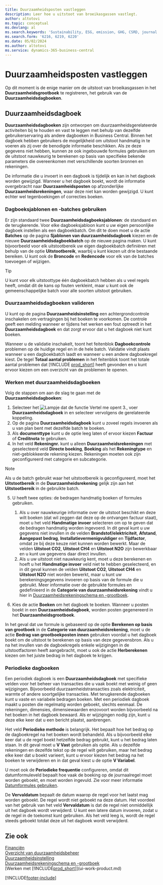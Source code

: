 ```yaml
---
title: Duurzaamheidsposten vastleggen
description: Leer hoe u uitstoot van broeikasgassen vastlegt.
author: altotovi
ms.topic: conceptual
ms.devlang: al
ms.search.keywords: 'Sustainability, ESG, emission, GHG, CSRD, journal'
ms.search.form: '6216, 6219, 6220'
ms.date: 05/02/2024
ms.author: altotovi
ms.service: dynamics-365-business-central
---
```


# Duurzaamheidsposten vastleggen  

Op dit moment is de enige manier om de uitstoot van broeikasgassen in het **Duurzaamheidsgrootboek** te registreren, het gebruik van de **Duurzaamheidsdagboeken**.   

## Duurzaamheidsdagboek  

**Duurzaamheidsdagboeken** zijn ontworpen om duurzaamheidsgerelateerde activiteiten bij te houden en vast te leggen met behulp van dezelfde gebruikerservaring als andere dagboeken in Business Central. Binnen het dagboek hebben gebruikers de mogelijkheid om uitstoot handmatig in te voeren als zij over de benodigde informatie beschikken. Als ze deze gegevens niet hebben, kunnen ze ook ingebouwde formules gebruiken om de uitstoot nauwkeurig te berekenen op basis van specifieke bekende parameters die overeenkomen met verschillende soorten bronnen en rekeningen. 

De informatie die u invoert in een dagboek is tijdelijk en kan in het dagboek worden gewijzigd. Wanneer u het dagboek boekt, wordt de informatie overgebracht naar **Duurzaamheidsposten** op afzonderlijke **Duurzaamheidsrekeningen**, waar deze niet kan worden gewijzigd. U kunt echter wel tegenboekingen of correcties boeken.  

### Dagboeksjablonen en -batches gebruiken 

Er zijn standaard twee **Duurzaamheidsdagboeksjablonen**: de standaard en de terugkerende. Voor elke dagboeksjabloon kunt u uw eigen persoonlijke dagboek instellen als een dagboekbatch. Om dit te doen moet u de actie **Batches** op de pagina **Sjablonen van duurzaamheidsdagboek** kiezen en de nieuwe **Duurzaamheidsdagboekbatch** op de nieuwe pagina maken. U kunt bijvoorbeeld voor elk uitstootbereik uw eigen dagboekbatch definiëren met behulp van de optie **Uitstootbereik**, waarbij u kunt kiezen uit drie bestaande bereiken. U kunt ook de **Broncode** en **Redencode** voor elk van de batches toevoegen of wijzigen. 

>[!TIP]
>U kunt voor elk uitstoottype één dagboekbatch hebben als u veel regels heeft, omdat dit de kans op fouten verkleint, maar u kunt ook de gemeenschappelijke batch voor alle soorten uitstoot gebruiken.   

### Duurzaamheidsdagboeken valideren 

U kunt op de pagina **Duurzaamheidsinstelling** een achtergrondcontrole inschakelen om vertragingen bij het boeken te voorkomen. De controle geeft een melding wanneer er tijdens het werken een fout optreedt in het **Duurzaamheidsdagboek** en dat zorgt ervoor dat u het dagboek niet kunt boeken.  

Wanneer u de validatie inschakelt, toont het feitenblok **Dagboekcontrole** problemen op de huidige regel en in de hele batch. Validatie vindt plaats wanneer u een dagboekbatch laadt en wanneer u een andere dagboekregel kiest. De tegel **Totaal aantal problemen** in het feitenblok toont het totale aantal problemen dat [!INCLUDE [prod_short](includes/prod_short.md)] heeft gevonden en u kunt ervoor kiezen om een overzicht van de problemen te openen. 

### Werken met duurzaamheidsdagboeken 

Volg de stappen om aan de slag te gaan met de **Duurzaamheidsdagboeken**:   

1. Selecteer het ![Lampje dat de functie Vertel me opent 3.](media/ui-search/search_small.png "Vertel me wat u wilt doen"), voer **Duurzaamheidsdagboek** in en selecteer vervolgens de gerelateerde koppeling. 
2. Op de pagina **Duurzaamheidsdagboek** kunt u zoveel regels invoeren als u van plan bent met dezelfde batch te boeken.  
3. Als **documenttype** kunt u de optie leeg laten of ervoor kiezen **Factuur** of **Creditnota** te gebruiken.  
4. In het veld **Rekeningnr.** kunt u alleen **Duurzaamheidsrekeningen** met geselecteerd veld **Directe boeking**, **Boeking** als het **Rekeningtype** en niet-geblokkeerde rekening kiezen. Rekeningen moeten ook zijn geconfigureerd met categorie en subcategorie.  

>[!NOTE]
>Als u de batch gebruikt waar het uitstootbereik is geconfigureerd, moet het **Uitstootbereik** in de **Duurzaamheidsrekening** gelijk zijn aan het **Uitstootbereik** in de gebruikte batch.  

5. U heeft twee opties: de bedragen handmatig boeken of formules gebruiken.   

    1. Als u over nauwkeurige informatie over de uitstoot beschikt en deze wilt boeken (dat wil zeggen dat deze op de ontvangen factuur staat), moet u het veld **Handmatige invoer** selecteren om op te geven dat de bedragen handmatig worden ingevoerd. In dit geval kunt u uw gegevens niet invullen in de velden **Brandstof/elektriciteit**, **Afstand**, **Aangepast bedrag**, **Installatievermenigvuldiger** en **Tijdfactor**, omdat ze bij deze keuze niet kunnen worden bewerkt. Maar de velden **Uitstoot CO2**, **Uitstoot CH4** en **Uitstoot N2O** zijn bewerkbaar en u kunt uw gegevens daar direct invullen. 
    2. Als u uw uitstoot niet nauwkeurig kent, moet u deze berekenen en hoeft u het **Handmatige invoer** veld niet te hebben geselecteerd, en in dit geval kunnen de velden **Uitstoot CO2**, **Uitstoot CH4** en **Uitstoot N2O** niet worden bewerkt, maar u kunt uw berekeningsgegevens invoeren op basis van de formule die u gebruikt. Meer informatie over de gebruikte formules en gedefinieerd in de **Categorie van duurzaamheidsrekening** vindt u hier in [Duurzaamheidsrekeningschema en -grootboek](finance-sustainability-accounts-ledger.md#account-categories).
    
7. Kies de actie **Boeken** om het dagboek te boeken. Wanneer u posten boekt in een **Duurzaamheidsdagboek**, worden posten gegenereerd in het **Duurzaamheidsgrootboek**. 

In het geval dat uw formule is gebaseerd op de optie **Berekenen op basis van grootboek** in de **Categorie van duurzaamheidsrekening**, moet u de actie **Bedrag van grootboekposten innen** gebruiken voordat u het dagboek boekt om de uitstoot te berekenen op basis van deze gegevensbron. Als u na het invullen van de dagboekregels enkele wijzigingen in de uitstootfactoren heeft aangebracht, moet u ook de actie **Herberekenen** kiezen om het juiste bedrag in het dagboek te krijgen.  

### Periodieke dagboeken 

Een periodiek dagboek is een **Duurzaamheidsdagboek** met specifieke velden voor het beheer van transacties die u vaak boekt met weinig of geen wijzigingen. Bijvoorbeeld duurzaamheidstransacties zoals elektriciteit, warmte of andere soortgelijke transacties. Met terugkerende dagboeken kunt u vaste en variabele bedragen boeken. Met een periodiek dagboek maakt u posten die regelmatig worden geboekt, slechts eenmaal. De rekeningen, dimensies, dimensiewaarden enzovoort worden bijvoorbeeld na het boeken in het dagboek bewaard. Als er wijzigingen nodig zijn, kunt u deze elke keer dat u een bericht plaatst, aanbrengen. 

Het veld **Periodieke methode** is belangrijk. Het bepaalt hoe het bedrag op de dagboekregel na het boeken wordt behandeld. Als u bijvoorbeeld elke keer dat u de regel boekt hetzelfde bedrag gebruikt, kunt u het bedrag laten staan. In dit geval moet u **V Vast** gebruiken als optie. Als u dezelfde rekeningen en dezelfde tekst op de regel wilt gebruiken, maar het bedrag elke keer dat u boekt varieert, kunt u ervoor kiezen het bedrag na het boeken te verwijderen en in dat geval kiest u de optie **V Variabel**. 

U moet ook de **Periodieke frequentie** configureren, omdat dit datumformuleveld bepaalt hoe vaak de boeking op de journaalregel moet worden geboekt, en moet worden ingevuld. Zie voor meer informatie [Datumformules gebruiken](ui-enter-date-ranges.md#use-date-formulas).  

De **Vervaldatum** bepaalt de datum waarop de regel voor het laatst mag worden geboekt. De regel wordt niet geboekt na deze datum. Het voordeel van het gebruik van het veld **Vervaldatum** is dat de regel niet onmiddellijk uit het dagboek wordt verwijderd. U kunt een latere datum invoeren, zodat u de regel in de toekomst kunt gebruiken. Als het veld leeg is, wordt de regel steeds geboekt totdat deze uit het dagboek wordt verwijderd.  

## Zie ook  
[Financiën](finance.md)    
[Overzicht van duurzaamheidsbeheer](finance-manage-sustainability.md)   
[Duurzaamheidsinstelling](finance-sustainability-setup.md)   
[Duurzaamheidsrekeningschema en -grootboek](finance-sustainability-accounts-ledger.md)   
[Werken met [!INCLUDE[prod_short](includes/prod_short.md)]](ui-work-product.md)   

[!INCLUDE[footer-include](includes/footer-banner.md)]
